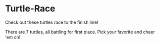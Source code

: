 # Turtle-Race
Check out these turtles race to the finish line!

There are 7 turtles, all battling for first place. Pick your favorite and cheer 'em on!
